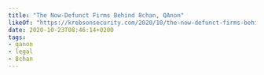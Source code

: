 ```yaml
---
title: "The Now-Defunct Firms Behind 8chan, QAnon"
likeOf: "https://krebsonsecurity.com/2020/10/the-now-defunct-firms-behind-8chan-qanon/"
date: 2020-10-23T08:46:14+0200
tags:
- qanon
- legal
- 8chan
---
```

